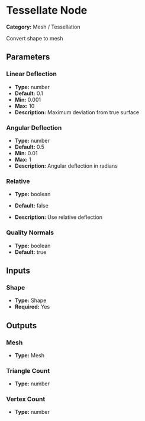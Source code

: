 
# Tessellate Node

**Category:** Mesh / Tessellation

Convert shape to mesh

## Parameters


### Linear Deflection
- **Type:** number
- **Default:** 0.1
- **Min:** 0.001
- **Max:** 10
- **Description:** Maximum deviation from true surface


### Angular Deflection
- **Type:** number
- **Default:** 0.5
- **Min:** 0.01
- **Max:** 1
- **Description:** Angular deflection in radians


### Relative
- **Type:** boolean
- **Default:** false


- **Description:** Use relative deflection


### Quality Normals
- **Type:** boolean
- **Default:** true





## Inputs


### Shape
- **Type:** Shape
- **Required:** Yes



## Outputs


### Mesh
- **Type:** Mesh



### Triangle Count
- **Type:** number



### Vertex Count
- **Type:** number





